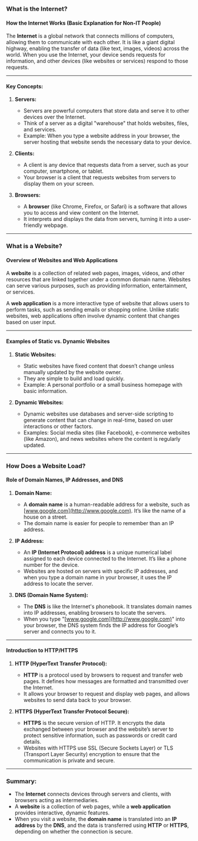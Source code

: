 ### **What is the Internet?**

#### **How the Internet Works (Basic Explanation for Non-IT People)**

The **Internet** is a global network that connects millions of computers, allowing them to communicate with each other. It is like a giant digital highway, enabling the transfer of data (like text, images, videos) across the world. When you use the Internet, your device sends requests for information, and other devices (like websites or services) respond to those requests.

---

#### **Key Concepts:**

1. **Servers:**
    
    - Servers are powerful computers that store data and serve it to other devices over the Internet.
    - Think of a server as a digital "warehouse" that holds websites, files, and services.
    - Example: When you type a website address in your browser, the server hosting that website sends the necessary data to your device.
2. **Clients:**
    
    - A client is any device that requests data from a server, such as your computer, smartphone, or tablet.
    - Your browser is a client that requests websites from servers to display them on your screen.
3. **Browsers:**
    
    - A **browser** (like Chrome, Firefox, or Safari) is a software that allows you to access and view content on the Internet.
    - It interprets and displays the data from servers, turning it into a user-friendly webpage.

---

### **What is a Website?**

#### **Overview of Websites and Web Applications**

A **website** is a collection of related web pages, images, videos, and other resources that are linked together under a common domain name. Websites can serve various purposes, such as providing information, entertainment, or services.

A **web application** is a more interactive type of website that allows users to perform tasks, such as sending emails or shopping online. Unlike static websites, web applications often involve dynamic content that changes based on user input.

---

#### **Examples of Static vs. Dynamic Websites**

1. **Static Websites:**
    
    - Static websites have fixed content that doesn’t change unless manually updated by the website owner.
    - They are simple to build and load quickly.
    - Example: A personal portfolio or a small business homepage with basic information.
2. **Dynamic Websites:**
    
    - Dynamic websites use databases and server-side scripting to generate content that can change in real-time, based on user interactions or other factors.
    - Examples: Social media sites (like Facebook), e-commerce websites (like Amazon), and news websites where the content is regularly updated.

---

### **How Does a Website Load?**

#### **Role of Domain Names, IP Addresses, and DNS**

1. **Domain Name:**
    
    - A **domain name** is a human-readable address for a website, such as [www.google.com](http://www.google.com). It’s like the name of a house on a street.
    - The domain name is easier for people to remember than an IP address.
2. **IP Address:**
    
    - An **IP (Internet Protocol) address** is a unique numerical label assigned to each device connected to the Internet. It’s like a phone number for the device.
    - Websites are hosted on servers with specific IP addresses, and when you type a domain name in your browser, it uses the IP address to locate the server.
3. **DNS (Domain Name System):**
    
    - The **DNS** is like the Internet's phonebook. It translates domain names into IP addresses, enabling browsers to locate the servers.
    - When you type "[www.google.com](http://www.google.com)" into your browser, the DNS system finds the IP address for Google’s server and connects you to it.

---

#### **Introduction to HTTP/HTTPS**

1. **HTTP (HyperText Transfer Protocol):**
    
    - **HTTP** is a protocol used by browsers to request and transfer web pages. It defines how messages are formatted and transmitted over the Internet.
    - It allows your browser to request and display web pages, and allows websites to send data back to your browser.
2. **HTTPS (HyperText Transfer Protocol Secure):**
    
    - **HTTPS** is the secure version of HTTP. It encrypts the data exchanged between your browser and the website’s server to protect sensitive information, such as passwords or credit card details.
    - Websites with HTTPS use SSL (Secure Sockets Layer) or TLS (Transport Layer Security) encryption to ensure that the communication is private and secure.

---

### **Summary:**

- The **Internet** connects devices through servers and clients, with browsers acting as intermediaries.
- A **website** is a collection of web pages, while a **web application** provides interactive, dynamic features.
- When you visit a website, the **domain name** is translated into an **IP address** by the **DNS**, and the data is transferred using **HTTP** or **HTTPS**, depending on whether the connection is secure.